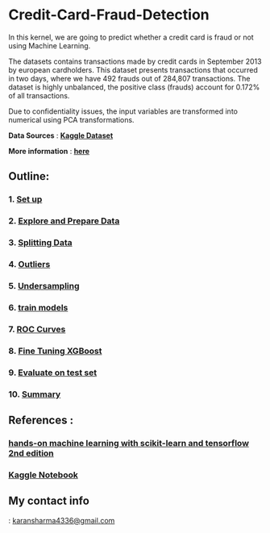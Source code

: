 # Credit-Card-Fraud-Detection

In this kernel, we are going to predict whether a credit card is fraud or not using Machine Learning.

The datasets contains transactions made by credit cards in September 2013 by european cardholders. This dataset presents transactions that occurred in two days, where we have 492 frauds out of 284,807 transactions. The dataset is highly unbalanced, the positive class (frauds) account for 0.172% of all transactions.

Due to confidentiality issues, the input variables are transformed into numerical using PCA transformations.

**Data Sources** : __[Kaggle Dataset](https://www.kaggle.com/mlg-ulb/creditcardfraud)__

**More information** :  __[here](https://www.kaggle.com/mlg-ulb/creditcardfraud)__

<h2>Outline: </h2>

### 1. [Set up](https://github.com/KaranSharma18/Credit-Card-Fraud-Detection/blob/main/Credit%20card%20fraud%20detection.ipynb)
### 2. [Explore and Prepare Data](https://github.com/KaranSharma18/Credit-Card-Fraud-Detection/blob/main/Credit%20card%20fraud%20detection.ipynb)
### 3. [Splitting Data ](https://github.com/KaranSharma18/Credit-Card-Fraud-Detection/blob/main/Credit%20card%20fraud%20detection.ipynb)
### 4. [Outliers](https://github.com/KaranSharma18/Credit-Card-Fraud-Detection/blob/main/Credit%20card%20fraud%20detection.ipynb)
### 5. [Undersampling](https://github.com/KaranSharma18/Credit-Card-Fraud-Detection/blob/main/Credit%20card%20fraud%20detection.ipynb)
### 6. [train models](https://github.com/KaranSharma18/Credit-Card-Fraud-Detection/blob/main/Credit%20card%20fraud%20detection.ipynb)
### 7. [ROC Curves](https://github.com/KaranSharma18/Credit-Card-Fraud-Detection/blob/main/Credit%20card%20fraud%20detection.ipynb)
### 8. [Fine Tuning XGBoost](https://github.com/KaranSharma18/Credit-Card-Fraud-Detection/blob/main/Credit%20card%20fraud%20detection.ipynb)
### 9. [Evaluate on test set](https://github.com/KaranSharma18/Credit-Card-Fraud-Detection/blob/main/Credit%20card%20fraud%20detection.ipynb)
### 10. [Summary](https://github.com/KaranSharma18/Credit-Card-Fraud-Detection/blob/main/Credit%20card%20fraud%20detection.ipynb)

<h2>References :</h2> 

### __[hands-on machine learning with scikit-learn and tensorflow 2nd edition](https://github.com/ageron/handson-ml2)__

### __[Kaggle Notebook](https://www.kaggle.com/janiobachmann/credit-fraud-dealing-with-imbalanced-datasets)__


**<h2>My contact info</h2>**: karansharma4336@gmail.com
